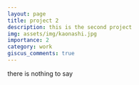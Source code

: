 ```yaml
---
layout: page
title: project 2
description: this is the second project
img: assets/img/kaonashi.jpg
importance: 2
category: work
giscus_comments: true
---
```


there is nothing to say

